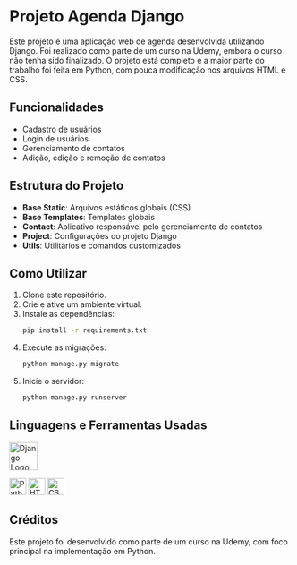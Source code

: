 # Projeto Agenda Django

Este projeto é uma aplicação web de agenda desenvolvida utilizando Django. Foi realizado como parte de um curso na Udemy, embora o curso não tenha sido finalizado. O projeto está completo e a maior parte do trabalho foi feita em Python, com pouca modificação nos arquivos HTML e CSS.

## Funcionalidades

- Cadastro de usuários
- Login de usuários
- Gerenciamento de contatos
- Adição, edição e remoção de contatos

## Estrutura do Projeto

- **Base Static**: Arquivos estáticos globais (CSS)
- **Base Templates**: Templates globais
- **Contact**: Aplicativo responsável pelo gerenciamento de contatos
- **Project**: Configurações do projeto Django
- **Utils**: Utilitários e comandos customizados

## Como Utilizar

1. Clone este repositório.
2. Crie e ative um ambiente virtual.
3. Instale as dependências:
    ```bash
    pip install -r requirements.txt
    ```
4. Execute as migrações:
    ```bash
    python manage.py migrate
    ```
5. Inicie o servidor:
    ```bash
    python manage.py runserver
    ```

## Linguagens e Ferramentas Usadas

<img src="https://img.icons8.com/color/48/000000/django.png" alt="Django Logo" width="50">
<p>
    <img src="https://cdn-icons-png.flaticon.com/512/1822/1822899.png" alt="Python Logo" width="30">
    <img src="https://cdn-icons-png.flaticon.com/512/732/732212.png" alt="HTML Logo" width="30">
    <img src="https://cdn-icons-png.flaticon.com/512/732/732190.png" alt="CSS Logo" width="30">
</p>

## Créditos

Este projeto foi desenvolvido como parte de um curso na Udemy, com foco principal na implementação em Python.
